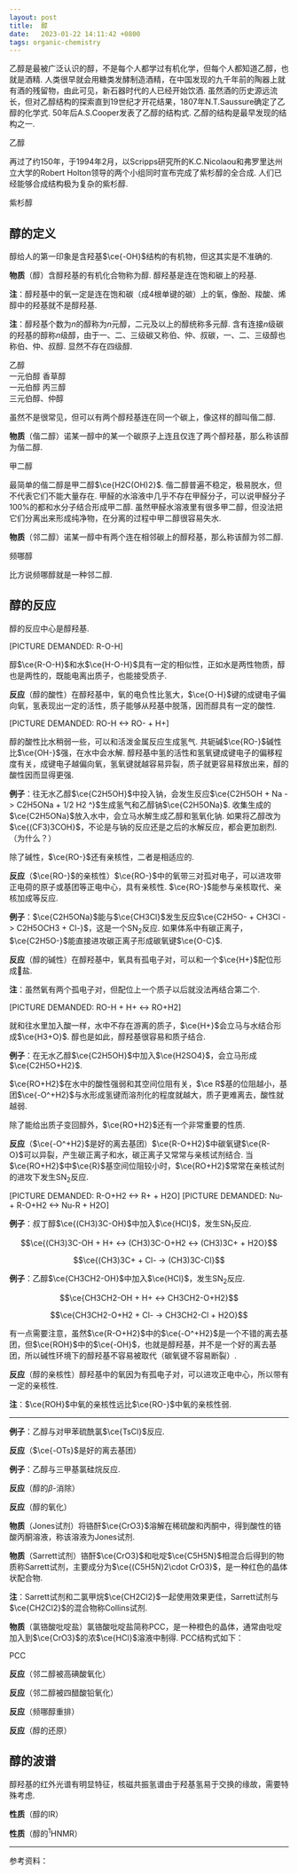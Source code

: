 ```yaml
---
layout: post
title:  醇
date:   2023-01-22 14:11:42 +0800
tags: organic-chemistry
---
```


乙醇是最被广泛认识的醇，不是每个人都学过有机化学，但每个人都知道乙醇，也就是酒精. 人类很早就会用糖类发酵制造酒精，在中国发现的九千年前的陶器上就有酒的残留物，由此可见，新石器时代的人已经开始饮酒. 虽然酒的历史源远流长，但对乙醇结构的探索直到19世纪才开花结果，1807年N.T.Saussure确定了乙醇的化学式. 50年后A.S.Cooper发表了乙醇的结构式. 乙醇的结构是最早发现的结构之一.

<smiles data="CCO">乙醇</smiles>

再过了约150年，于1994年2月，以Scripps研究所的K.C.Nicolaou和弗罗里达州立大学的Robert Holton领导的两个小组同时宣布完成了紫杉醇的全合成. 人们已经能够合成结构极为复杂的紫杉醇.

<smiles data="[H][C@]12[C@H](OC(=O)C3=CC=CC=C3)[C@]3(O)C[C@H](OC(=O)[C@H](O)[C@@H](NC(=O)C4=CC=CC=C4)C4=CC=CC=C4)C(C)=C([C@@H](OC(C)=O)C(=O)[C@]1(C)[C@@H](O)C[C@H]1OC[C@@]21OC(C)=O)C3(C)C">紫杉醇</smiles>

## 醇的定义

醇给人的第一印象是含羟基$\ce{-OH}$结构的有机物，但这其实是不准确的.

**物质**（醇）含醇羟基的有机化合物称为醇. 醇羟基是连在饱和碳上的羟基.

**注**：醇羟基中的氧一定是连在饱和碳（成4根单键的碳）上的氧，像酚、羧酸、烯醇中的羟基就不是醇羟基.

**注**：醇羟基个数为$n$的醇称为$n$元醇，二元及以上的醇统称多元醇. 含有连接$n$级碳的羟基的醇称$n$级醇，由于一、二、三级碳又称伯、仲、叔碳，一、二、三级醇也称伯、仲、叔醇. 显然不存在四级醇.

<smiles data="CCO">乙醇<br>一元伯醇</smiles>
<smiles data="COC1=C(O)C=CC(CO)=C1">香草醇<br>一元伯醇</smiles>
<smiles data="OCC(O)CO">丙三醇<br>三元伯醇、仲醇</smiles>

虽然不是很常见，但可以有两个醇羟基连在同一个碳上，像这样的醇叫偕二醇.

**物质**（偕二醇）诺某一醇中的某一个碳原子上连且仅连了两个醇羟基，那么称该醇为偕二醇.

<smiles data="C(O)O">甲二醇</smiles>

最简单的偕二醇是甲二醇$\ce{H2C(OH)2}$. 偕二醇普遍不稳定，极易脱水，但不代表它们不能大量存在. 甲醛的水溶液中几乎不存在甲醛分子，可以说甲醛分子100%的都和水分子结合形成甲二醇. 虽然甲醛水溶液里有很多甲二醇，但没法把它们分离出来形成纯净物，在分离的过程中甲二醇很容易失水.

**物质**（邻二醇）诺某一醇中有两个连在相邻碳上的醇羟基，那么称该醇为邻二醇.

<smiles data="CC(C)(O)C(C)(C)O">频哪醇</smiles>

比方说频哪醇就是一种邻二醇.

## 醇的反应

醇的反应中心是醇羟基.

[PICTURE DEMANDED: R-O-H]

醇$\ce{R-O-H}$和水$\ce{H-O-H}$具有一定的相似性，正如水是两性物质，醇也是两性的，既能电离出质子，也能接受质子.

**反应**（醇的酸性）在醇羟基中，氧的电负性比氢大，$\ce{O-H}$键的成键电子偏向氧，氢表现出一定的活性，质子能够从羟基中脱落，因而醇具有一定的酸性.

[PICTURE DEMANDED: RO-H <-> RO- + H+]

醇的酸性比水稍弱一些，可以和活泼金属反应生成氢气. 共轭碱$\ce{RO-}$碱性比$\ce{OH-}$强，在水中会水解. 醇羟基中氢的活性和氢氧键成键电子的偏移程度有关，成键电子越偏向氧，氢氧键就越容易异裂，质子就更容易释放出来，醇的酸性因而显得更强.

**例子**：往无水乙醇$\ce{C2H5OH}$中投入钠，会发生反应$\ce{C2H5OH + Na -> C2H5ONa + 1/2 H2 ^}$生成氢气和乙醇钠$\ce{C2H5ONa}$. 收集生成的$\ce{C2H5ONa}$放入水中，会立马水解生成乙醇和氢氧化钠. 如果将乙醇改为$\ce{(CF3)3COH}$，不论是与钠的反应还是之后的水解反应，都会更加剧烈.（为什么？）

除了碱性，$\ce{RO-}$还有亲核性，二者是相适应的.

**反应**（$\ce{RO-}$的亲核性）$\ce{RO-}$中的氧带三对孤对电子，可以进攻带正电荷的原子或基团等正电中心，具有亲核性. $\ce{RO-}$能参与亲核取代、亲核加成等反应.

**例子**：$\ce{C2H5ONa}$能与$\ce{CH3Cl}$发生反应$\ce{C2H5O- + CH3Cl -> C2H5OCH3 + Cl-}$，这是一个SN$_2$反应. 如果体系中有碳正离子，$\ce{C2H5O-}$能直接进攻碳正离子形成碳氧键$\ce{O-C}$.

**反应**（醇的碱性）在醇羟基中，氧具有孤电子对，可以和一个$\ce{H+}$配位形成𨦡盐.

**注**：虽然氧有两个孤电子对，但配位上一个质子以后就没法再结合第二个.

[PICTURE DEMANDED: RO-H + H+ <-> RO+H2]

就和往水里加入酸一样，水中不存在游离的质子，$\ce{H+}$会立马与水结合形成$\ce{H3+O}$. 醇也是如此，醇羟基很容易和质子结合.

**例子**：在无水乙醇$\ce{C2H5OH}$中加入$\ce{H2SO4}$，会立马形成$\ce{C2H5O+H2}$.

$\ce{RO+H2}$在水中的酸性强弱和其空间位阻有关，$\ce R$基的位阻越小，基团$\ce{-O^+H2}$与水形成氢键而溶剂化的程度就越大，质子更难离去，酸性就越弱.

除了能给出质子变回醇外，$\ce{RO+H2}$还有一个非常重要的性质.

**反应**（$\ce{-O^+H2}$是好的离去基团）$\ce{R-O+H2}$中碳氧键$\ce{R-O}$可以异裂，产生碳正离子和水，碳正离子又常常与亲核试剂结合. 当$\ce{RO+H2}$中$\ce{R}$基空间位阻较小时，$\ce{RO+H2}$常常在亲核试剂的进攻下发生SN$_2$反应.

[PICTURE DEMANDED: R-O+H2 <-> R+ + H2O]
[PICTURE DEMANDED: Nu- + R-O+H2 <-> Nu-R + H2O]

**例子**：叔丁醇$\ce{(CH3)3C-OH}$中加入$\ce{HCl}$，发生SN$_1$反应.

$$\ce{(CH3)3C-OH + H+ <-> (CH3)3C-O+H2 <-> (CH3)3C+ + H2O}$$

$$\ce{(CH3)3C+ + Cl- -> (CH3)3C-Cl}$$

**例子**：乙醇$\ce{CH3CH2-OH}$中加入$\ce{HCl}$，发生SN$_2$反应.

$$\ce{CH3CH2-OH + H+ <-> CH3CH2-O+H2}$$

$$\ce{CH3CH2-O+H2 + Cl- -> CH3CH2-Cl + H2O}$$

有一点需要注意，虽然$\ce{R-O+H2}$中的$\ce{-O^+H2}$是一个不错的离去基团，但$\ce{ROH}$中的$\ce{-OH}$，也就是醇羟基，并不是一个好的离去基团，所以碱性环境下的醇羟基不容易被取代（碳氧键不容易断裂）.

**反应**（醇的亲核性）醇羟基中的氧因为有孤电子对，可以进攻正电中心，所以带有一定的亲核性.

**注**：$\ce{ROH}$中氧的亲核性远比$\ce{RO-}$中氧的亲核性弱.

---

**例子**：乙醇与对甲苯硫酰氯$\ce{TsCl}$反应.

**反应**（$\ce{-OTs}$是好的离去基团）

**例子**：乙醇与三甲基氯硅烷反应.

**反应**（醇的$\beta$-消除）

**反应**（醇的氧化）

**物质**（Jones试剂）将铬酐$\ce{CrO3}$溶解在稀硫酸和丙酮中，得到酸性的铬酸丙酮溶液，称该溶液为Jones试剂.

**物质**（Sarrett试剂）铬酐$\ce{CrO3}$和吡啶$\ce{C5H5N}$相混合后得到的物质称Sarrett试剂，主要成分为$\ce{(C5H5N)2\cdot CrO3}$，是一种红色的晶体状配合物.

**注**：Sarrett试剂和二氯甲烷$\ce{CH2Cl2}$一起使用效果更佳，Sarrett试剂与$\ce{CH2Cl2}$的混合物称Collins试剂.

**物质**（氯铬酸吡啶盐）氯铬酸吡啶盐简称PCC，是一种橙色的晶体，通常由吡啶加入到$\ce{CrO3}$的浓$\ce{HCl}$溶液中制得. PCC结构式如下：

<smiles data="C1=CC=[N+](C=C1)[H].[Cr](=O)(=O)([O-])Cl">PCC</smiles>

**反应**（邻二醇被高碘酸氧化）

**反应**（邻二醇被四醋酸铅氧化）

**反应**（频哪醇重排）

**反应**（醇的还原）

## 醇的波谱

醇羟基的红外光谱有明显特征，核磁共振氢谱由于羟基氢易于交换的缘故，需要特殊考虑.

**性质**（醇的IR）

**性质**（醇的$^1$HNMR）

---

参考资料：
